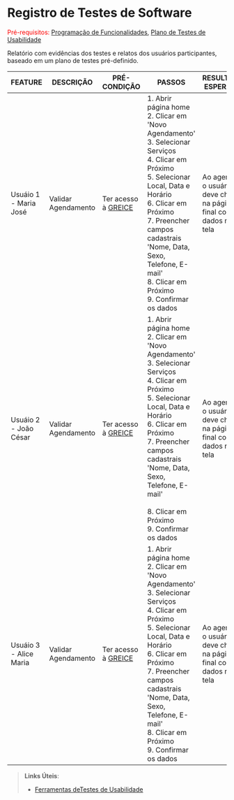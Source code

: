 # Registro de Testes de Software

<span style="color:red">Pré-requisitos: <a href="7-Programação de Funcionalidades.md"> Programação de Funcionalidades</a></span>, <a href="10-Plano de Testes de Usabilidade.md"> Plano de Testes de Usabilidade</a>

Relatório com evidências dos testes e relatos dos usuários participantes, baseado em um plano de testes pré-definido.

|FEATURE | DESCRIÇÃO | PRÉ-CONDIÇÃO | PASSOS | RESULTADO ESPERADO | NOTAS |
|--------|-----------|--------------|--------|--------------------|-------|
| Usuáio 1 - Maria José | Validar Agendamento | Ter acesso à <a href="http://127.0.0.1:5500/src/Projeto%20Greice/1index.html"> GREICE </a> |  1. Abrir página home <br> 2. Clicar em 'Novo Agendamento'<br> 3. Selecionar Serviços <br> 4. Clicar em Próximo <br> 5. Selecionar Local, Data e Horário <br> 6. Clicar em Próximo <br> 7. Preencher campos cadastrais 'Nome, Data, Sexo, Telefone, E-mail' <br> 8. Clicar em Próximo <br>  9. Confirmar os dados  | Ao agendar, o usuário deve chegar na página final com os dados na tela | |
| Usuáio 2 - João César | Validar Agendamento | Ter acesso à <a href="http://127.0.0.1:5500/src/Projeto%20Greice/1index.html"> GREICE </a> |  1. Abrir página home <br> 2. Clicar em 'Novo Agendamento'<br> 3. Selecionar Serviços <br> 4. Clicar em Próximo <br> 5. Selecionar Local, Data e Horário <br> 6. Clicar em Próximo <br> 7. Preencher campos cadastrais 'Nome, Data, Sexo, Telefone, E-mail' <br> <br> 8. Clicar em Próximo <br>  9. Confirmar os dados  | Ao agendar, o usuário deve chegar na página final com os dados na tela | |
| Usuáio 3 - Alice Maria| Validar Agendamento | Ter acesso à <a href="http://127.0.0.1:5500/src/Projeto%20Greice/1index.html"> GREICE </a> |  1. Abrir página home <br> 2. Clicar em 'Novo Agendamento'<br> 3. Selecionar Serviços <br> 4. Clicar em Próximo <br> 5. Selecionar Local, Data e Horário <br> 6. Clicar em Próximo <br> 7. Preencher campos cadastrais 'Nome, Data, Sexo, Telefone, E-mail' <br> 8. Clicar em Próximo <br>  9. Confirmar os dados | Ao agendar, o usuário deve chegar na página final com os dados na tela | |

> **Links Úteis**:
> - [Ferramentas deTestes de Usabilidade](https://www.usability.gov/how-to-and-tools/resources/templates.html)

